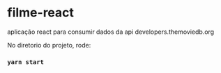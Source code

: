 # filme-react
aplicação react para consumir dados da api developers.themoviedb.org

No diretorio do projeto, rode:

### `yarn start`